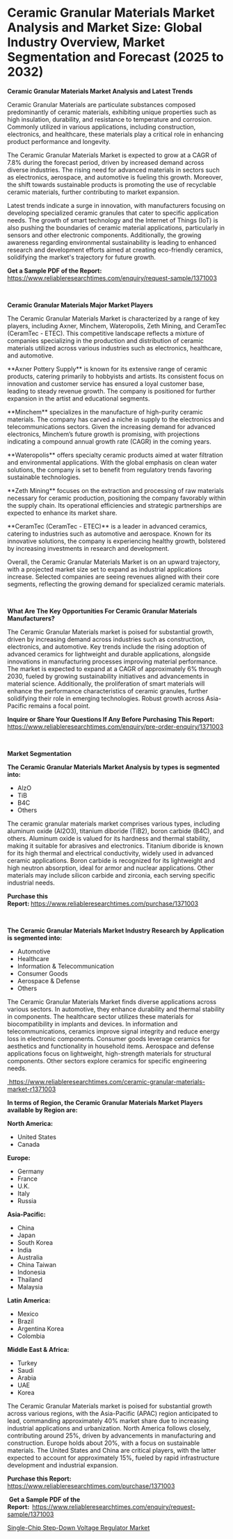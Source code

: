 <p><h1>Ceramic Granular Materials Market Analysis and Market Size: Global Industry Overview, Market Segmentation and Forecast (2025 to 2032)</h1></p><p><strong>Ceramic Granular Materials Market Analysis and Latest Trends</strong></p>
<p><p>Ceramic Granular Materials are particulate substances composed predominantly of ceramic materials, exhibiting unique properties such as high insulation, durability, and resistance to temperature and corrosion. Commonly utilized in various applications, including construction, electronics, and healthcare, these materials play a critical role in enhancing product performance and longevity. </p><p>The Ceramic Granular Materials Market is expected to grow at a CAGR of 7.8% during the forecast period, driven by increased demand across diverse industries. The rising need for advanced materials in sectors such as electronics, aerospace, and automotive is fueling this growth. Moreover, the shift towards sustainable products is promoting the use of recyclable ceramic materials, further contributing to market expansion.</p><p>Latest trends indicate a surge in innovation, with manufacturers focusing on developing specialized ceramic granules that cater to specific application needs. The growth of smart technology and the Internet of Things (IoT) is also pushing the boundaries of ceramic material applications, particularly in sensors and other electronic components. Additionally, the growing awareness regarding environmental sustainability is leading to enhanced research and development efforts aimed at creating eco-friendly ceramics, solidifying the market's trajectory for future growth.</p></p>
<p><strong>Get a Sample PDF of the Report:&nbsp;</strong> <a href="https://www.reliableresearchtimes.com/enquiry/request-sample/1371003?utm_campaign=3281&utm_medium=2&utm_source=Github&utm_content=ia&utm_term=22032025&utm_id=ceramic-granular-materials">https://www.reliableresearchtimes.com/enquiry/request-sample/1371003</a></p>
<p>&nbsp;</p>
<p><strong>Ceramic Granular Materials Major Market Players</strong></p>
<p><p>The Ceramic Granular Materials Market is characterized by a range of key players, including Axner, Minchem, Wateropolis, Zeth Mining, and CeramTec (CeramTec - ETEC). This competitive landscape reflects a mixture of companies specializing in the production and distribution of ceramic materials utilized across various industries such as electronics, healthcare, and automotive.</p><p>**Axner Pottery Supply** is known for its extensive range of ceramic products, catering primarily to hobbyists and artists. Its consistent focus on innovation and customer service has ensured a loyal customer base, leading to steady revenue growth. The company is positioned for further expansion in the artist and educational segments.</p><p>**Minchem** specializes in the manufacture of high-purity ceramic materials. The company has carved a niche in supply to the electronics and telecommunications sectors. Given the increasing demand for advanced electronics, Minchem’s future growth is promising, with projections indicating a compound annual growth rate (CAGR) in the coming years.</p><p>**Wateropolis** offers specialty ceramic products aimed at water filtration and environmental applications. With the global emphasis on clean water solutions, the company is set to benefit from regulatory trends favoring sustainable technologies. </p><p>**Zeth Mining** focuses on the extraction and processing of raw materials necessary for ceramic production, positioning the company favorably within the supply chain. Its operational efficiencies and strategic partnerships are expected to enhance its market share.</p><p>**CeramTec (CeramTec - ETEC)** is a leader in advanced ceramics, catering to industries such as automotive and aerospace. Known for its innovative solutions, the company is experiencing healthy growth, bolstered by increasing investments in research and development.</p><p>Overall, the Ceramic Granular Materials Market is on an upward trajectory, with a projected market size set to expand as industrial applications increase. Selected companies are seeing revenues aligned with their core segments, reflecting the growing demand for specialized ceramic materials.</p></p>
<p>&nbsp;</p>
<p><strong>What Are The Key Opportunities For Ceramic Granular Materials Manufacturers?</strong></p>
<p><p>The Ceramic Granular Materials market is poised for substantial growth, driven by increasing demand across industries such as construction, electronics, and automotive. Key trends include the rising adoption of advanced ceramics for lightweight and durable applications, alongside innovations in manufacturing processes improving material performance. The market is expected to expand at a CAGR of approximately 6% through 2030, fueled by growing sustainability initiatives and advancements in material science. Additionally, the proliferation of smart materials will enhance the performance characteristics of ceramic granules, further solidifying their role in emerging technologies. Robust growth across Asia-Pacific remains a focal point.</p></p>
<p><strong>Inquire or Share Your Questions If Any Before Purchasing This Report:</strong> <a href="https://www.reliableresearchtimes.com/enquiry/pre-order-enquiry/1371003?utm_campaign=3281&utm_medium=2&utm_source=Github&utm_content=ia&utm_term=22032025&utm_id=ceramic-granular-materials">https://www.reliableresearchtimes.com/enquiry/pre-order-enquiry/1371003</a></p>
<p>&nbsp;</p>
<p><strong>Market Segmentation</strong></p>
<p><strong>The Ceramic Granular Materials Market Analysis by types is segmented into:</strong></p>
<p><ul><li>AlzO</li><li>TiB</li><li>B4C</li><li>Others</li></ul></p>
<p><p>The ceramic granular materials market comprises various types, including aluminum oxide (Al2O3), titanium diboride (TiB2), boron carbide (B4C), and others. Aluminum oxide is valued for its hardness and thermal stability, making it suitable for abrasives and electronics. Titanium diboride is known for its high thermal and electrical conductivity, widely used in advanced ceramic applications. Boron carbide is recognized for its lightweight and high neutron absorption, ideal for armor and nuclear applications. Other materials may include silicon carbide and zirconia, each serving specific industrial needs.</p></p>
<p><strong>Purchase this Report:&nbsp;</strong><a href="https://www.reliableresearchtimes.com/purchase/1371003?utm_campaign=3281&utm_medium=2&utm_source=Github&utm_content=ia&utm_term=22032025&utm_id=ceramic-granular-materials">https://www.reliableresearchtimes.com/purchase/1371003</a></p>
<p>&nbsp;</p>
<p><strong>The Ceramic Granular Materials Market Industry Research by Application is segmented into:</strong></p>
<p><ul><li>Automotive</li><li>Healthcare</li><li>Information & Telecommunication</li><li>Consumer Goods</li><li>Aerospace & Defense</li><li>Others</li></ul></p>
<p><p>The Ceramic Granular Materials Market finds diverse applications across various sectors. In automotive, they enhance durability and thermal stability in components. The healthcare sector utilizes these materials for biocompatibility in implants and devices. In information and telecommunications, ceramics improve signal integrity and reduce energy loss in electronic components. Consumer goods leverage ceramics for aesthetics and functionality in household items. Aerospace and defense applications focus on lightweight, high-strength materials for structural components. Other sectors explore ceramics for specific engineering needs.</p></p>
<p><a href="https://www.reliableresearchtimes.com/ceramic-granular-materials-market-r1371003?utm_campaign=3281&utm_medium=2&utm_source=Github&utm_content=ia&utm_term=22032025&utm_id=ceramic-granular-materials">&nbsp;https://www.reliableresearchtimes.com/ceramic-granular-materials-market-r1371003</a></p>
<p><strong>In terms of Region, the Ceramic Granular Materials Market Players available by Region are:</strong></p>
<p>
    <p> <strong> North America: </strong>
        <ul>
            <li>United States</li>
            <li>Canada</li>
        </ul>
        </p> 
    <p> <strong> Europe: </strong>
        <ul>
            <li>Germany</li>
            <li>France</li>
            <li>U.K.</li>
            <li>Italy</li>
            <li>Russia</li>
        </ul>
        </p> 
    <p> <strong> Asia-Pacific: </strong>
        <ul>
            <li>China</li>
            <li>Japan</li>
            <li>South Korea</li>
            <li>India</li>
            <li>Australia</li>
            <li>China Taiwan</li>
            <li>Indonesia</li>
            <li>Thailand</li>
            <li>Malaysia</li>
        </ul>
        </p> 
    <p> <strong> Latin America: </strong>
        <ul>
            <li>Mexico</li>
            <li>Brazil</li>
            <li>Argentina Korea</li>
            <li>Colombia</li>
        </ul>
        </p> 
    <p> <strong> Middle East & Africa: </strong>
        <ul>
            <li>Turkey</li>
            <li>Saudi</li>
            <li>Arabia</li>
            <li>UAE</li>
            <li>Korea</li>
        </ul>
    </p>
    </p>
<p><p>The Ceramic Granular Materials market is poised for substantial growth across various regions, with the Asia-Pacific (APAC) region anticipated to lead, commanding approximately 40% market share due to increasing industrial applications and urbanization. North America follows closely, contributing around 25%, driven by advancements in manufacturing and construction. Europe holds about 20%, with a focus on sustainable materials. The United States and China are critical players, with the latter expected to account for approximately 15%, fueled by rapid infrastructure development and industrial expansion.</p></p>
<p><strong>Purchase this Report: </strong><a href="https://www.reliableresearchtimes.com/purchase/1371003?utm_campaign=3281&utm_medium=2&utm_source=Github&utm_content=ia&utm_term=22032025&utm_id=ceramic-granular-materials">https://www.reliableresearchtimes.com/purchase/1371003</a></p>
<p>&nbsp;<strong>Get a Sample PDF of the Report:&nbsp;&nbsp;</strong><a href="https://www.reliableresearchtimes.com/enquiry/request-sample/1371003?utm_campaign=3281&utm_medium=2&utm_source=Github&utm_content=ia&utm_term=22032025&utm_id=ceramic-granular-materials">https://www.reliableresearchtimes.com/enquiry/request-sample/1371003</a></p>
<p><strong></strong></p>
<p><p><a href="https://github.com/oeungcolesh0/Market-Research-Report-List-1/blob/main/single-chip-step-down-voltage-regulator-market.md?utm_campaign=3281&utm_medium=2&utm_source=Github&utm_content=ia&utm_term=22032025&utm_id=ceramic-granular-materials">Single-Chip Step-Down Voltage Regulator Market</a></p></p>